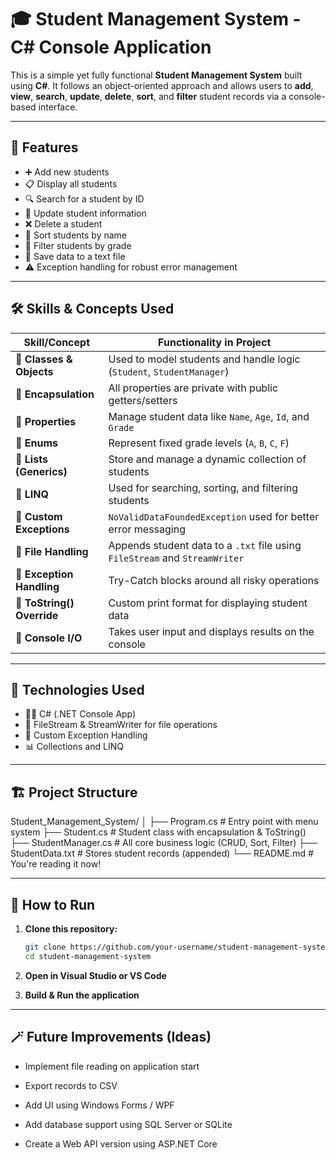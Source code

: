 # 🎓 Student Management System - C# Console Application

This is a simple yet fully functional **Student Management System** built using **C#**. It follows an object-oriented approach and allows users to **add**, **view**, **search**, **update**, **delete**, **sort**, and **filter** student records via a console-based interface.

---

## 📌 Features

- ➕ Add new students
- 📋 Display all students
- 🔍 Search for a student by ID
- 📝 Update student information
- ❌ Delete a student
- 🔡 Sort students by name
- 🎯 Filter students by grade
- 💾 Save data to a text file
- ⚠️ Exception handling for robust error management

---

## 🛠 Skills & Concepts Used

| Skill/Concept             | Functionality in Project |
|--------------------------|---------------------------|
| 🔹 **Classes & Objects** | Used to model students and handle logic (`Student`, `StudentManager`) |
| 🔹 **Encapsulation**     | All properties are private with public getters/setters |
| 🔹 **Properties**        | Manage student data like `Name`, `Age`, `Id`, and `Grade` |
| 🔹 **Enums**             | Represent fixed grade levels (`A`, `B`, `C`, `F`) |
| 🔹 **Lists (Generics)**  | Store and manage a dynamic collection of students |
| 🔹 **LINQ**              | Used for searching, sorting, and filtering students |
| 🔹 **Custom Exceptions** | `NoValidDataFoundedException` used for better error messaging |
| 🔹 **File Handling**     | Appends student data to a `.txt` file using `FileStream` and `StreamWriter` |
| 🔹 **Exception Handling**| Try-Catch blocks around all risky operations |
| 🔹 **ToString() Override** | Custom print format for displaying student data |
| 🔹 **Console I/O**       | Takes user input and displays results on the console |

---

## 🧠 Technologies Used

- 👨‍💻 C# (.NET Console App)
- 📂 FileStream & StreamWriter for file operations
- 🧪 Custom Exception Handling
- 📊 Collections and LINQ

---

## 🏗️ Project Structure


Student_Management_System/ │ ├── Program.cs # Entry point with menu system ├── Student.cs # Student class with encapsulation & ToString() ├── StudentManager.cs # All core business logic (CRUD, Sort, Filter) ├── StudentData.txt # Stores student records (appended) └── README.md # You're reading it now!

---

## 🚀 How to Run

1. **Clone this repository:**
   ```bash
   git clone https://github.com/your-username/student-management-system.git
   cd student-management-system
2. **Open in Visual Studio or VS Code**

3. **Build & Run the application**

---
## 🪄 Future Improvements (Ideas) ##

- Implement file reading on application start

- Export records to CSV

- Add UI using Windows Forms / WPF

- Add database support using SQL Server or SQLite

- Create a Web API version using ASP.NET Core

